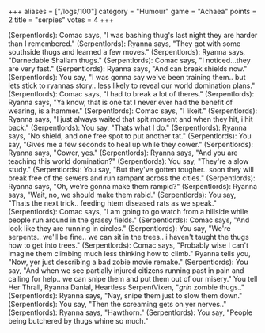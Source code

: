 +++
aliases = ["/logs/100"]
category = "Humour"
game = "Achaea"
points = 2
title = "serpies"
votes = 4
+++

(Serpentlords): Comac says, "I was bashing thug's last night they are harder 
than I remembered."
 (Serpentlords): Ryanna says, "They got with some southside thugs and learned a 
few moves."
 (Serpentlords): Ryanna says, "Darnedable Shallam thugs."
 (Serpentlords): Comac says, "I noticed...they are very fast."
 (Serpentlords): Ryanna says, "And can break shields now."
 (Serpentlords): You say, "I was gonna say we've been training them.. but lets 
stick to ryannas story.. less likely to reveal our world domination plans."
 (Serpentlords): Comac says, "I had to break a lot of theres."
 (Serpentlords): Ryanna says, "Ya know, that is one tat I never ever had the 
benefit of wearing, is a hammer."
 (Serpentlords): Comac says, "I likeit."
 (Serpentlords): Ryanna says, "I just always waited that spit moment and when 
they hit, i hit back."
 (Serpentlords): You say, "Thats what I do."
 (Serpentlords): Ryanna says, "No shield, and one free spot to put another tat."
 (Serpentlords): You say, "Gives me a few seconds to heal up while they cower."
 (Serpentlords): Ryanna says, "Cower, yes."
 (Serpentlords): Ryanna says, "And you are teaching this world domination?"
 (Serpentlords): You say, "They're a slow study."
 (Serpentlords): You say, "But they've gotten tougher.. soon they will break free
of the sewers and run rampant across the cities."
 (Serpentlords): Ryanna says, "Oh, we're gonna make them rampid?"
 (Serpentlords): Ryanna says, "Wait, no, we should make them rabid."
 (Serpentlords): You say, "Thats the next trick.. feeding htem diseased rats as 
we speak."
 (Serpentlords): Comac says, "I am going to go watch from a hillside while people
run around in the grassy fields."
 (Serpentlords): Comac says, "And look like they are running in circles."
 (Serpentlords): You say, "We're serpents.. we'll be fine.. we can sit in the 
trees.. i haven't taught the thugs how to get into trees."
 (Serpentlords): Comac says, "Probably wise I can't imagine them climbing much 
less thinking how to climb."
Ryanna tells you, "Now, yer just describing a bad zobie movie remake."
 (Serpentlords): You say, "And when we see partially injured citizens running 
past in pain and calling for help.. we can snipe them and put them out of our 
misery."
You tell Her Thrall, Ryanna Danial, Heartless SerpentVixen, "*grin* zombie 
thugs.."
 (Serpentlords): Ryanna says, "Nay, snipe them just to slow them down."
 (Serpentlords): You say, "Then the screaming gets on yer nerves.."
 (Serpentlords): Ryanna says, "Hawthorn."
 (Serpentlords): You say, "People being butchered by thugs whine so much."
